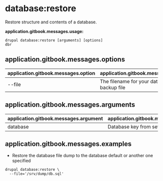 # database:restore
Restore structure and contents of a database.

**application.gitbook.messages.usage:**
```
drupal database:restore [arguments] [options]
dbr
```

## application.gitbook.messages.options
application.gitbook.messages.option | application.gitbook.messages.details
-------|-------------
--file | The filename for your database backup file

## application.gitbook.messages.arguments
application.gitbook.messages.argument | application.gitbook.messages.details
---------|-------------
database | Database key from settings.php

## application.gitbook.messages.examples
* Restore the database file dump to the database default or another one specified
```
drupal database:restore \
  --file='/srv/dump/db.sql'
```
